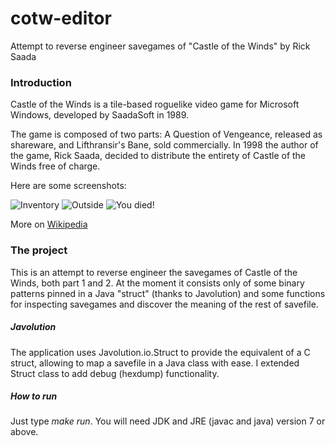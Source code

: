 # cotw-editor
Attempt to reverse engineer savegames of "Castle of the Winds" by Rick Saada

### Introduction
Castle of the Winds is a tile-based roguelike video game for Microsoft Windows, developed by SaadaSoft in 1989.

The game is composed of two parts: A Question of Vengeance, released as shareware, and Lifthransir's Bane, sold commercially. In 1998 the author of the game, Rick Saada, decided to distribute the entirety of Castle of the Winds free of charge.

Here are some screenshots:

![Inventory](http://www.myabandonware.com/media/screenshots/c/castle-of-the-winds-1ph/thumbs/castle-of-the-winds_3.png "Inventory")
![Outside](http://www.myabandonware.com/media/screenshots/c/castle-of-the-winds-1ph/thumbs/castle-of-the-winds_4.png "Outside")
![You died!](http://www.myabandonware.com/media/screenshots/c/castle-of-the-winds-1ph/thumbs/castle-of-the-winds_2.png "You died!")

More on [Wikipedia](https://en.wikipedia.org/wiki/Castle_of_the_Winds)

### The project
This is an attempt to reverse engineer the savegames of Castle of the Winds, both part 1 and 2.
At the moment it consists only of some binary patterns pinned in a Java "struct" (thanks to Javolution) and some functions for inspecting savegames and discover the meaning of the rest of savefile.

##### Javolution
The application uses Javolution.io.Struct to provide the equivalent of a C struct, allowing to map a savefile in a Java class with ease. I extended Struct class to add debug (hexdump) functionality.

##### How to run
Just type *make run*. You will need JDK and JRE (javac and java) version 7 or above.

